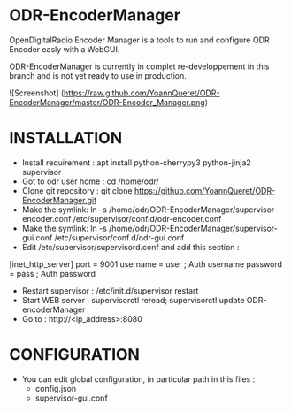 # ODR-EncoderManager
OpenDigitalRadio Encoder Manager is a tools to run and configure ODR Encoder easly with a WebGUI.

ODR-EncoderManager is currently in complet re-developpement in this branch and is not yet ready to use in production.

![Screenshot] (https://raw.github.com/YoannQueret/ODR-EncoderManager/master/ODR-Encoder_Manager.png)

# INSTALLATION

  * Install requirement : apt install python-cherrypy3 python-jinja2 supervisor
  * Got to odr user home : cd /home/odr/
  * Clone git repository : git clone https://github.com/YoannQueret/ODR-EncoderManager.git
  * Make the symlink: ln -s /home/odr/ODR-EncoderManager/supervisor-encoder.conf /etc/supervisor/conf.d/odr-encoder.conf
  * Make the symlink: ln -s /home/odr/ODR-EncoderManager/supervisor-gui.conf /etc/supervisor/conf.d/odr-gui.conf
  * Edit /etc/supervisor/supervisord.conf and add this section :

[inet_http_server]
port = 9001
username = user ; Auth username
password = pass ; Auth password

  * Restart supervisor : /etc/init.d/supervisor restart
  * Start WEB server : supervisorctl reread; supervisorctl update ODR-encoderManager
  * Go to : http://<ip_address>:8080
  


# CONFIGURATION
  * You can edit global configuration, in particular path in this files :
    * config.json
    * supervisor-gui.conf
    


